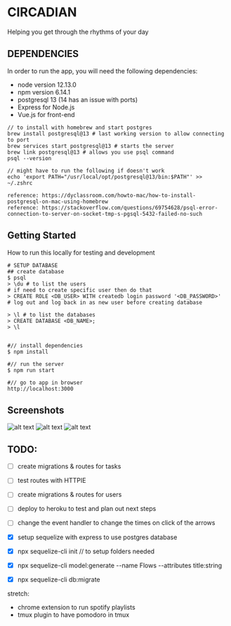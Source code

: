# CIRCADIAN

Helping you get through the rhythms of your day

## DEPENDENCIES

In order to run the app,
you will need the following dependencies:

* node version 12.13.0
* npm version 6.14.1
* postgresql 13 (14 has an issue with ports)
* Express for Node.js
* Vue.js for front-end

```
// to install with homebrew and start postgres
brew install postgresql@13 # last working version to allow connecting to port
brew services start postgresql@13 # starts the server
brew link postgresql@13 # allows you use psql command
psql --version

// might have to run the following if doesn't work
echo 'export PATH="/usr/local/opt/postgresql@13/bin:$PATH"' >> ~/.zshrc

reference: https://dyclassroom.com/howto-mac/how-to-install-postgresql-on-mac-using-homebrew
reference: https://stackoverflow.com/questions/69754628/psql-error-connection-to-server-on-socket-tmp-s-pgsql-5432-failed-no-such
```


## Getting Started

How to run this locally for testing and development

```
# SETUP DATABASE
## create database
$ psql
> \du # to list the users
# if need to create specific user then do that
> CREATE ROLE <DB_USER> WITH createdb login password '<DB_PASSWORD>'
# log out and log back in as new user before creating database

> \l # to list the databases
> CREATE DATABASE <DB_NAME>;
> \l


#// install dependencies
$ npm install

#// run the server
$ npm run start

#// go to app in browser
http://localhost:3000
```


## Screenshots

![alt text](public/images/screenshots/circadian-timer.png "Timer")
![alt text](public/images/screenshots/circadian-settings-top.png "Settings Top")
![alt text](public/images/screenshots/circadian-settings-bottom.png "Settings Bottom")


## TODO:

* [ ] create migrations & routes for tasks
* [ ] test routes with HTTPIE
* [ ] create migrations & routes for users
* [ ] deploy to heroku to test and plan out next steps

* [ ] change the event handler to change the times on click of the arrows

* [x] setup sequelize with express to use postgres database
* [x] npx sequelize-cli init // to setup folders needed
* [x] npx sequelize-cli model:generate --name Flows --attributes title:string
* [x] npx sequelize-cli db:migrate

stretch:
* chrome extension to run spotify playlists
* tmux plugin to have pomodoro in tmux

